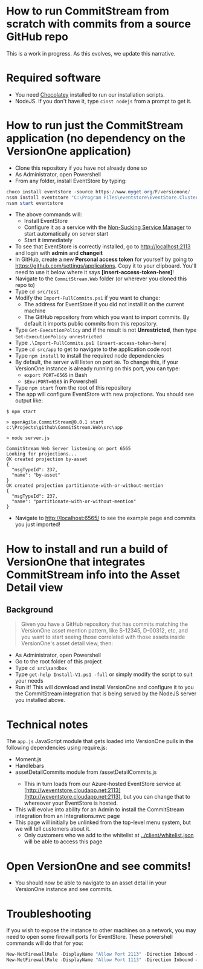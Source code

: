 # How to run CommitStream from scratch with commits from a source GitHub repo

This is a work in progress. As this evolves, we update this narrative.

# Required software

* You need [Chocolatey](http://chocolatey.org/) installed to run our installation scripts.
* NodeJS. If you don't have it, type `cinst nodejs` from a prompt to get it.

# How to run just the CommitStream application (no dependency on the VersionOne application)

* Clone this repository if you have not already done so
* As Administrator, open Powershell
* From any folder, install EventStore by typing:
```powershell
choco install eventstore -source https://www.myget.org/F/versionone/
nssm install eventstore "C:\Program Files\eventstore\EventStore.ClusterNode.exe" "--run-projections=ALL"
nssm start eventstore
```
* The above commands will:
  * Install EventStore
  * Configure it as a service with the [Non-Sucking Service Manager](http://nssm.cc/) to start automatically on server start
  * Start it immediately
* To see that EventStore is correctly installed, go to [http://localhost:2113](http://localhost:2113) and login with **admin** and **changeit**
* In GitHub, create a new **Personal access token** for yourself by going to https://github.com/settings/applications. Copy it to your clipboard. You'll need to use it below where it says **[insert-access-token-here]**!
* Navigate to the `CommitStream.Web` folder (or wherever you cloned this repo to)
* Type `cd src/test`
* Modify the `Import-FullCommits.ps1` if you want to change:
  * The address for EventStore if you did not install it on the current machine
  * The GitHub repository from which you want to import commits. By default it imports public commits from this repository.
* Type `Get-ExecutionPolicy` and if the result is not **Unrestricted**, then type `Set-ExecutionPolicy unrestricted`
* Type `.\Import-FullCommits.ps1 [insert-access-token-here]`
* Type `cd src/app` to get to navigate to the application code root
* Type `npm install` to install the required node dependencies
* By default, the server will listen on port `80`. To change this, if your VersionOne instance is already running on this port, you can type:
  * `export PORT=6565` in Bash
  * `$Env:PORT=6565` in Powershell
* Type `npm start` from the root of this repository
* The app will configure EventStore with new projections. You should see output like:

```
$ npm start

> openAgile.CommitStream@0.0.1 start c:\Projects\github\CommitStream.Web\src\app

> node server.js

CommitStream Web Server listening on port 6565
Looking for projections...
OK created projection by-asset
{
  "msgTypeId": 237,
  "name": "by-asset"
}
OK created projection partitionate-with-or-without-mention
{
  "msgTypeId": 237,
  "name": "partitionate-with-or-without-mention"
}
```
* Navigate to [http://localhost:6565/](http://localhost:6565/) to see the example page and commits you just imported!

# How to install and run a build of VersionOne that integrates CommitStream info into the Asset Detail view

## Background

> Given you have a GitHub repository that has commits matching the VersionOne asset mention pattern, like S-12345, D-00312, etc, and you want to start seeing those correlated with those assets inside VersionOne's asset detail view, then:

* As Administrator, open Powershell
* Go to the root folder of this project
* Type `cd src\sandbox`
* Type `get-help Install-V1.ps1 -full` or simply modify the script to suit your needs
* Run it! This will download and install VersionOne and configure it to you the CommitStream integration that is being served by the NodeJS server you installed above.

# Technical notes 

The `app.js` JavaScript module that gets loaded into VersionOne pulls in the following dependencies using require.js: 
  * Moment.js
  * Handlebars
  * assetDetailCommits module from <nodeServerUrl>/assetDetailCommits.js
    * This in turn loads from our Azure-hosted EventStore service at [http://weventstore.cloudapp.net:2113](http://weventstore.cloudapp.net:2113), but you can change that to whereover your EventStore is hosted.
* This will evolve into ability for an Admin to install the CommitStream integration from an Integrations.mvc page
* This page will initially be unlinked from the top-level menu system, but we will tell customers about it.
  * Only customers who we add to the whitelist at [../client/whitelist.json](../client/whitelist.json) will be able to access this page

# Open VersionOne and see commits!

* You should now be able to navigate to an asset detail in your VersionOne instance and see commits.

# Troubleshooting

If you wish to expose the instance to other machines on a network, you may need to open some firewall ports for EventStore. These powershell commands will do that for you:

```powershell
New-NetFirewallRule -DisplayName "Allow Port 2113" -Direction Inbound –LocalPort 2113 -Protocol TCP -Action Allow
New-NetFirewallRule -DisplayName "Allow Port 1113" -Direction Inbound –LocalPort 1113 -Protocol TCP -Action Allow
```
